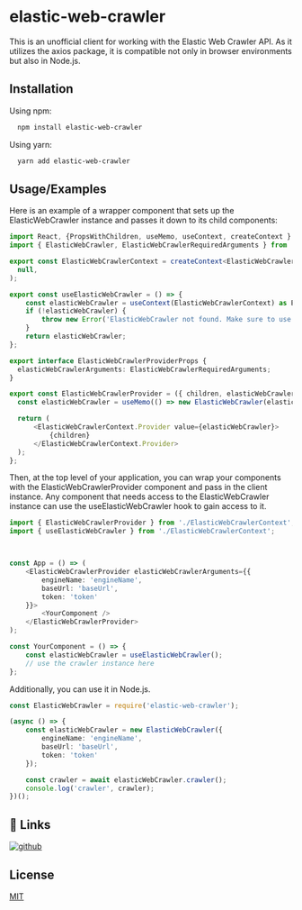 
# elastic-web-crawler

This is an unofficial client for working with the Elastic Web Crawler API. As it utilizes the axios package, it is compatible not only in browser environments but also in Node.js.

## Installation

Using npm:

```bash
  npm install elastic-web-crawler
```

Using yarn:

```bash
  yarn add elastic-web-crawler
```

## Usage/Examples

Here is an example of a wrapper component that sets up the ElasticWebCrawler instance and passes it down to its child components:

```typescript
import React, {PropsWithChildren, useMemo, useContext, createContext } from 'react';
import { ElasticWebCrawler, ElasticWebCrawlerRequiredArguments } from 'elastic-web-crawler';

export const ElasticWebCrawlerContext = createContext<ElasticWebCrawler | null>(
  null,
);

export const useElasticWebCrawler = () => {
    const elasticWebCrawler = useContext(ElasticWebCrawlerContext) as ElasticWebCrawler;
    if (!elasticWebCrawler) {
        throw new Error('ElasticWebCrawler not found. Make sure to use the ElasticWebCrawlerProvider at the top level of your application.');
    }
    return elasticWebCrawler;
};

export interface ElasticWebCrawlerProviderProps {
  elasticWebCrawlerArguments: ElasticWebCrawlerRequiredArguments;
}

export const ElasticWebCrawlerProvider = ({ children, elasticWebCrawlerArguments }: PropsWithChildren<ElasticWebCrawlerProviderProps>) => {
  const elasticWebCrawler = useMemo(() => new ElasticWebCrawler(elasticWebCrawlerArguments), [elasticWebCrawlerArguments]);

  return (
      <ElasticWebCrawlerContext.Provider value={elasticWebCrawler}>
          {children}
      </ElasticWebCrawlerContext.Provider>
  );
};

```
Then, at the top level of your application, you can wrap your components with the ElasticWebCrawlerProvider component and pass in the client instance. Any component that needs access to the ElasticWebCrawler instance can use the useElasticWebCrawler hook to gain access to it.

```typescript
import { ElasticWebCrawlerProvider } from './ElasticWebCrawlerContext';
import { useElasticWebCrawler } from './ElasticWebCrawlerContext';



const App = () => (
    <ElasticWebCrawlerProvider elasticWebCrawlerArguments={{
        engineName: 'engineName',
        baseUrl: 'baseUrl',
        token: 'token'
    }}>
        <YourComponent />
    </ElasticWebCrawlerProvider>
);

const YourComponent = () => {
    const elasticWebCrawler = useElasticWebCrawler();
    // use the crawler instance here
};

```
Additionally, you can use it in Node.js.

```typescript
const ElasticWebCrawler = require('elastic-web-crawler');

(async () => {
    const elasticWebCrawler = new ElasticWebCrawler({
        engineName: 'engineName',
        baseUrl: 'baseUrl',
        token: 'token'
    });

    const crawler = await elasticWebCrawler.crawler();
    console.log('crawler', crawler);
})();

```

## 🔗 Links
[![github](https://img.shields.io/badge/github-%2324292e.svg?style=for-the-badge&logo=github&logoColor=white)](https://github.com/armanTakmazyan/elastic-web-crawler)

## License
[MIT](https://choosealicense.com/licenses/mit/)

